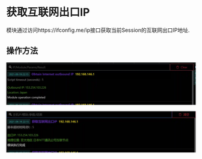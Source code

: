 # 获取互联网出口IP


模块通过访问https://ifconfig.me/ip接口获取当前Session的互联网出口IP地址.

## 操作方法
![](img\Discovery_SystemNetworkConnectionsDiscovery_GetPublicIP\1.webp)

![](img\Discovery_SystemNetworkConnectionsDiscovery_GetPublicIP\2.webp)




